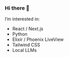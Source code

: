 ### Hi there 👋

I’m interested in:

- React / Next.js
- Python
- Elixir / Phoenix LiveView
- Tailwind CSS
- Local LLMs
